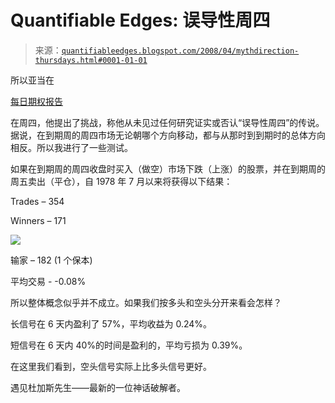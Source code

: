 <!--yml

category: 未分类

date: 2024-05-18 08:27:52

-->

# Quantifiable Edges: 误导性周四

> 来源：[`quantifiableedges.blogspot.com/2008/04/mythdirection-thursdays.html#0001-01-01`](http://quantifiableedges.blogspot.com/2008/04/mythdirection-thursdays.html#0001-01-01)

所以亚当在

[每日期权报告](http://adamsoptions.blogspot.com/)

在周四，他提出了挑战，称他从未见过任何研究证实或否认“误导性周四”的传说。据说，在到期周的周四市场无论朝哪个方向移动，都与从那时到到期时的总体方向相反。所以我进行了一些测试。

如果在到期周的周四收盘时买入（做空）市场下跌（上涨）的股票，并在到期周的周五卖出（平仓），自 1978 年 7 月以来将获得以下结果：

Trades – 354

Winners – 171

![](http://www.authenticsportscollectibles.com/store/images/BD-16a.jpg)

输家 – 182 (1 个保本)

平均交易 - -0.08%

所以整体概念似乎并不成立。如果我们按多头和空头分开来看会怎样？

长信号在 6 天内盈利了 57%，平均收益为 0.24%。

短信号在 6 天内 40%的时间是盈利的，平均亏损为 0.39%。

在这里我们看到，空头信号实际上比多头信号更好。

遇见杜加斯先生——最新的一位神话破解者。

